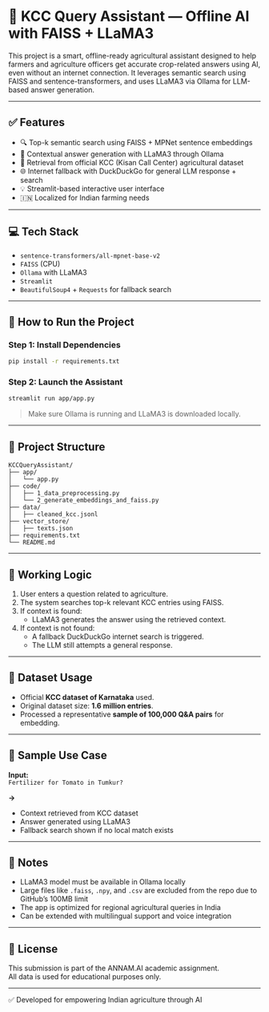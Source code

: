 # 🌿 KCC Query Assistant — Offline AI with FAISS + LLaMA3

This project is a smart, offline-ready agricultural assistant designed to help farmers and agriculture officers get accurate crop-related answers using AI, even without an internet connection. It leverages semantic search using FAISS and sentence-transformers, and uses LLaMA3 via Ollama for LLM-based answer generation.

---

## ✅ Features

- 🔍 Top-k semantic search using FAISS + MPNet sentence embeddings
- 🧠 Contextual answer generation with LLaMA3 through Ollama
- 🧾 Retrieval from official KCC (Kisan Call Center) agricultural dataset
- 🌐 Internet fallback with DuckDuckGo for general LLM response + search
- 💡 Streamlit-based interactive user interface
- 🇮🇳 Localized for Indian farming needs

---

## 💻 Tech Stack

- `sentence-transformers/all-mpnet-base-v2`
- `FAISS` (CPU)
- `Ollama` with LLaMA3
- `Streamlit`
- `BeautifulSoup4` + `Requests` for fallback search

---

## 🚀 How to Run the Project

### Step 1: Install Dependencies

```bash
pip install -r requirements.txt
```

### Step 2: Launch the Assistant

```bash
streamlit run app/app.py
```

> Make sure Ollama is running and LLaMA3 is downloaded locally.

---

## 📁 Project Structure

```
KCCQueryAssistant/
├── app/
│   └── app.py
├── code/
│   ├── 1_data_preprocessing.py
│   └── 2_generate_embeddings_and_faiss.py
├── data/
│   ├── cleaned_kcc.jsonl
├── vector_store/
│   ├── texts.json
├── requirements.txt
└── README.md
```

---

## 🧪 Working Logic

1. User enters a question related to agriculture.
2. The system searches top-k relevant KCC entries using FAISS.
3. If context is found:
   - LLaMA3 generates the answer using the retrieved context.
4. If context is not found:
   - A fallback DuckDuckGo internet search is triggered.
   - The LLM still attempts a general response.

---

## 🌾 Dataset Usage

- Official **KCC dataset of Karnataka** used.
- Original dataset size: **1.6 million entries**.
- Processed a representative **sample of 100,000 Q&A pairs** for embedding.

---

## 🌾 Sample Use Case

**Input:**  
`Fertilizer for Tomato in Tumkur?`

**→**  
- Context retrieved from KCC dataset  
- Answer generated using LLaMA3  
- Fallback search shown if no local match exists

---

## 📌 Notes

- LLaMA3 model must be available in Ollama locally
- Large files like `.faiss`, `.npy`, and `.csv` are excluded from the repo due to GitHub’s 100MB limit
- The app is optimized for regional agricultural queries in India
- Can be extended with multilingual support and voice integration

---

## 📄 License

This submission is part of the ANNAM.AI academic assignment.  
All data is used for educational purposes only.

---
✅ Developed for empowering Indian agriculture through AI
